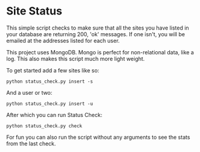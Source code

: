 # Site Status

This simple script checks to make sure that all the sites you have listed in
your database are returning 200, 'ok' messages. If one isn't, you will be 
emailed at the addresses listed for each user.

This project uses MongoDB. Mongo is perfect for non-relational data, like a log.
This also makes this script much more light weight.

To get started add a few sites like so:

```
python status_check.py insert -s
```

And a user or two:

```
python status_check.py insert -u
```

After which you can run Status Check:

```
python status_check.py check
```

For fun you can also run the script without any arguments to see the stats from 
the last check.